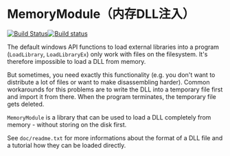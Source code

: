 MemoryModule（内存DLL注入）
============

[![Build Status](https://travis-ci.org/fancycode/MemoryModule.svg?branch=master)](https://travis-ci.org/fancycode/MemoryModule)[![Build status](https://ci.appveyor.com/api/projects/status/qcrfxbno0jbbl9cx/branch/master?svg=true)](https://ci.appveyor.com/project/fancycode/memorymodule)

The default windows API functions to load external libraries into a program
(`LoadLibrary`, `LoadLibraryEx`) only work with files on the filesystem.  It's
therefore impossible to load a DLL from memory.

But sometimes, you need exactly this functionality (e.g. you don't want to
distribute a lot of files or want to make disassembling harder).  Common
workarounds for this problems are to write the DLL into a temporary file
first and import it from there.  When the program terminates, the temporary
file gets deleted.

`MemoryModule` is a library that can be used to load a DLL completely from
memory - without storing on the disk first.

See `doc/readme.txt` for more informations about the format of a DLL file and
a tutorial how they can be loaded directly.
